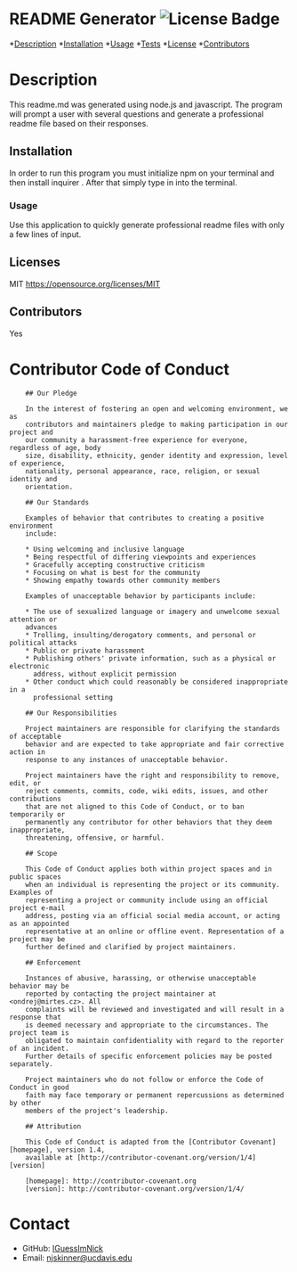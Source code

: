 # README Generator ![License Badge](https://img.shields.io/badge/license-MIT-blue.svg)

*[Description](#description)
*[Installation](#installation)
*[Usage](#usage)
*[Tests](#tests)
*[License](#license)
*[Contributors](#contributors)
# Description
This readme.md was generated using node.js and javascript. The program will prompt a user with several questions and generate a professional readme file based on their responses.
## Installation
In order to run this program you must initialize npm on your terminal and then install inquirer <npm install inquirer>. After that simply type in <node index.js> into the terminal.
### Usage
Use this application to quickly generate professional readme files with only a few lines of input.
## Licenses
MIT
https://opensource.org/licenses/MIT
## Contributors
Yes
# Contributor Code of Conduct

        ## Our Pledge
        
        In the interest of fostering an open and welcoming environment, we as
        contributors and maintainers pledge to making participation in our project and
        our community a harassment-free experience for everyone, regardless of age, body
        size, disability, ethnicity, gender identity and expression, level of experience,
        nationality, personal appearance, race, religion, or sexual identity and
        orientation.
        
        ## Our Standards
        
        Examples of behavior that contributes to creating a positive environment
        include:
        
        * Using welcoming and inclusive language
        * Being respectful of differing viewpoints and experiences
        * Gracefully accepting constructive criticism
        * Focusing on what is best for the community
        * Showing empathy towards other community members
        
        Examples of unacceptable behavior by participants include:
        
        * The use of sexualized language or imagery and unwelcome sexual attention or
        advances
        * Trolling, insulting/derogatory comments, and personal or political attacks
        * Public or private harassment
        * Publishing others' private information, such as a physical or electronic
          address, without explicit permission
        * Other conduct which could reasonably be considered inappropriate in a
          professional setting
        
        ## Our Responsibilities
        
        Project maintainers are responsible for clarifying the standards of acceptable
        behavior and are expected to take appropriate and fair corrective action in
        response to any instances of unacceptable behavior.
        
        Project maintainers have the right and responsibility to remove, edit, or
        reject comments, commits, code, wiki edits, issues, and other contributions
        that are not aligned to this Code of Conduct, or to ban temporarily or
        permanently any contributor for other behaviors that they deem inappropriate,
        threatening, offensive, or harmful.
        
        ## Scope
        
        This Code of Conduct applies both within project spaces and in public spaces
        when an individual is representing the project or its community. Examples of
        representing a project or community include using an official project e-mail
        address, posting via an official social media account, or acting as an appointed
        representative at an online or offline event. Representation of a project may be
        further defined and clarified by project maintainers.
        
        ## Enforcement
        
        Instances of abusive, harassing, or otherwise unacceptable behavior may be
        reported by contacting the project maintainer at <ondrej@mirtes.cz>. All
        complaints will be reviewed and investigated and will result in a response that
        is deemed necessary and appropriate to the circumstances. The project team is
        obligated to maintain confidentiality with regard to the reporter of an incident.
        Further details of specific enforcement policies may be posted separately.
        
        Project maintainers who do not follow or enforce the Code of Conduct in good
        faith may face temporary or permanent repercussions as determined by other
        members of the project's leadership.
        
        ## Attribution
        
        This Code of Conduct is adapted from the [Contributor Covenant][homepage], version 1.4,
        available at [http://contributor-covenant.org/version/1/4][version]
        
        [homepage]: http://contributor-covenant.org
        [version]: http://contributor-covenant.org/version/1/4/


# Contact
* GitHub: [IGuessImNick](https://github.com/IGuessImNick)
* Email: njskinner@ucdavis.edu
